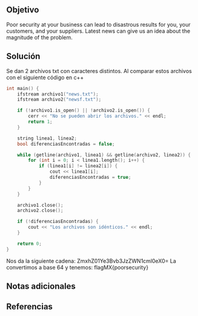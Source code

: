 ## Objetivo
Poor security at your business can lead to disastrous results for you, your customers, and your suppliers. Latest news can give us an idea about the magnitude of the problem.
## Solución

Se dan 2 archivos txt con caracteres distintos. Al comparar estos archivos con el siguiente código en c++

```cpp
int main() {
    ifstream archivo1("news.txt");
    ifstream archivo2("newsf.txt");

    if (!archivo1.is_open() || !archivo2.is_open()) {
        cerr << "No se pueden abrir los archivos." << endl;
        return 1;
    }

    string linea1, linea2;
    bool diferenciasEncontradas = false;

    while (getline(archivo1, linea1) && getline(archivo2, linea2)) {
        for (int i = 0; i < linea1.length(); i++) {
            if (linea1[i] != linea2[i]) {
                cout << linea1[i];
                diferenciasEncontradas = true;
            }
        }
    }

    archivo1.close();
    archivo2.close();

    if (!diferenciasEncontradas) {
        cout << "Los archivos son idénticos." << endl;
    }

    return 0;
}
```

Nos da la siguiente cadena: ZmxhZ01Ye3Bvb3JzZWN1cml0eX0=
La convertimos a base 64 y tenemos:
flagMX{poorsecurity}
## Notas adicionales

## Referencias